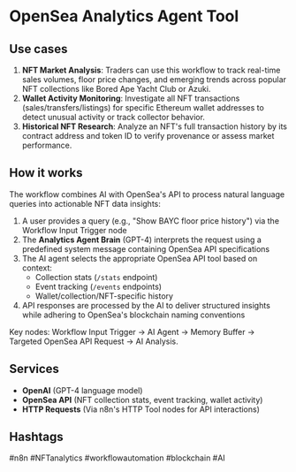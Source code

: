 # OpenSea Analytics Agent Tool

## Use cases
1. **NFT Market Analysis**: Traders can use this workflow to track real-time sales volumes, floor price changes, and emerging trends across popular NFT collections like Bored Ape Yacht Club or Azuki.  
2. **Wallet Activity Monitoring**: Investigate all NFT transactions (sales/transfers/listings) for specific Ethereum wallet addresses to detect unusual activity or track collector behavior.  
3. **Historical NFT Research**: Analyze an NFT's full transaction history by its contract address and token ID to verify provenance or assess market performance.  

## How it works
The workflow combines AI with OpenSea's API to process natural language queries into actionable NFT data insights:

1. A user provides a query (e.g., "Show BAYC floor price history") via the Workflow Input Trigger node  
2. The **Analytics Agent Brain** (GPT-4) interprets the request using a predefined system message containing OpenSea API specifications  
3. The AI agent selects the appropriate OpenSea API tool based on context:  
   - Collection stats (`/stats` endpoint)  
   - Event tracking (`/events` endpoints)  
   - Wallet/collection/NFT-specific history  
4. API responses are processed by the AI to deliver structured insights while adhering to OpenSea's blockchain naming conventions  

Key nodes: Workflow Input Trigger → AI Agent → Memory Buffer → Targeted OpenSea API Request → AI Analysis.

## Services
- **OpenAI** (GPT-4 language model)  
- **OpenSea API** (NFT collection stats, event tracking, wallet activity)  
- **HTTP Requests** (Via n8n's HTTP Tool nodes for API interactions)  

## Hashtags
#n8n #NFTanalytics #workflowautomation #blockchain #AI
